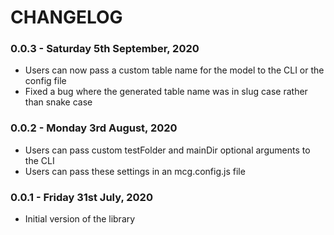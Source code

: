 # CHANGELOG

### 0.0.3 - Saturday 5th September, 2020

-   Users can now pass a custom table name for the model to the CLI or the config file
-   Fixed a bug where the generated table name was in slug case rather than snake case

### 0.0.2 - Monday 3rd August, 2020

-   Users can pass custom testFolder and mainDir optional arguments to the CLI
-   Users can pass these settings in an mcg.config.js file

### 0.0.1 - Friday 31st July, 2020

-   Initial version of the library
